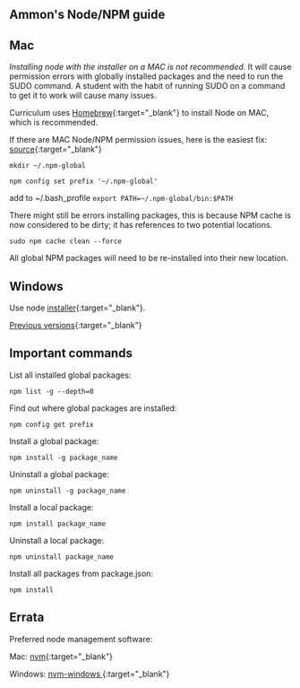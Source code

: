 ## Ammon's Node/NPM guide

## Mac

_Installing node with the installer on a MAC is not recommended._ It will cause permission errors with globally installed packages and the need to run the SUDO command. A student with the habit of running SUDO on a command to get it to work will cause many issues.

Curriculum uses [Homebrew](https://brew.sh/){:target="\_blank"} to install Node on MAC, which is recommended.

If there are MAC Node/NPM permission issues, here is the easiest fix:
[source](https://docs.npmjs.com/resolving-eacces-permissions-errors-when-installing-packages-globally){:target="\_blank"}

`mkdir ~/.npm-global`

`npm config set prefix '~/.npm-global'`

add to ~/.bash_profile `export PATH=~/.npm-global/bin:$PATH`

There might still be errors installing packages, this is because NPM cache is now considered to be dirty; it has references to two potential locations.

`sudo npm cache clean --force`

All global NPM packages will need to be re-installed into their new location.

## Windows

Use node [installer](https://nodejs.org/en/){:target="\_blank"}.

[Previous versions](https://nodejs.org/en/download/releases/){:target="\_blank"}

## Important commands

List all installed global packages:

`npm list -g --depth=0`

Find out where global packages are installed:

`npm config get prefix`

Install a global package:

`npm install -g package_name`

Uninstall a global package:

`npm uninstall -g package_name`

Install a local package:

`npm install package_name`

Uninstall a local package:

`npm uninstall package_name`

Install all packages from package.json:

`npm install`

## Errata

Preferred node management software:

Mac: [nvm](https://github.com/creationix/nvm){:target="\_blank"}

Windows: [nvm-windows ](https://github.com/coreybutler/nvm-windows){:target="\_blank"}
